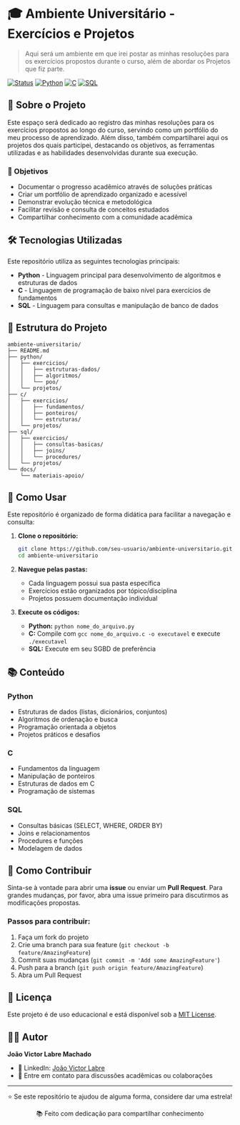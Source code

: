 # 🎓 Ambiente Universitário - Exercícios e Projetos

> Aqui será um ambiente em que irei postar as minhas resoluções para os exercícios propostos durante o curso, além de abordar os Projetos que fiz parte.

[![Status](https://img.shields.io/badge/Status-Em%20Andamento-yellow.svg)](https://github.com/seu-usuario/ambiente-universitario)
[![Python](https://img.shields.io/badge/Python-3776AB?style=flat&logo=python&logoColor=white)](https://python.org)
[![C](https://img.shields.io/badge/C-00599C?style=flat&logo=c&logoColor=white)](https://en.wikipedia.org/wiki/C_(programming_language))
[![SQL](https://img.shields.io/badge/SQL-336791?style=flat&logo=postgresql&logoColor=white)](https://www.postgresql.org)

## 📖 Sobre o Projeto

Este espaço será dedicado ao registro das minhas resoluções para os exercícios propostos ao longo do curso, servindo como um portfólio do meu processo de aprendizado. Além disso, também compartilharei aqui os projetos dos quais participei, destacando os objetivos, as ferramentas utilizadas e as habilidades desenvolvidas durante sua execução.

### 🎯 Objetivos

- Documentar o progresso acadêmico através de soluções práticas
- Criar um portfólio de aprendizado organizado e acessível
- Demonstrar evolução técnica e metodológica
- Facilitar revisão e consulta de conceitos estudados
- Compartilhar conhecimento com a comunidade acadêmica

## 🛠️ Tecnologias Utilizadas

Este repositório utiliza as seguintes tecnologias principais:

- **Python** - Linguagem principal para desenvolvimento de algoritmos e estruturas de dados
- **C** - Linguagem de programação de baixo nível para exercícios de fundamentos
- **SQL** - Linguagem para consultas e manipulação de banco de dados

## 📁 Estrutura do Projeto

```
ambiente-universitario/
├── README.md
├── python/
│   ├── exercicios/
│   │   ├── estruturas-dados/
│   │   ├── algoritmos/
│   │   └── poo/
│   └── projetos/
├── c/
│   ├── exercicios/
│   │   ├── fundamentos/
│   │   ├── ponteiros/
│   │   └── estruturas/
│   └── projetos/
├── sql/
│   ├── exercicios/
│   │   ├── consultas-basicas/
│   │   ├── joins/
│   │   └── procedures/
│   └── projetos/
└── docs/
    └── materiais-apoio/
```

## 🚀 Como Usar

Este repositório é organizado de forma didática para facilitar a navegação e consulta:

1. **Clone o repositório:**
   ```bash
   git clone https://github.com/seu-usuario/ambiente-universitario.git
   cd ambiente-universitario
   ```

2. **Navegue pelas pastas:**
   - Cada linguagem possui sua pasta específica
   - Exercícios estão organizados por tópico/disciplina
   - Projetos possuem documentação individual

3. **Execute os códigos:**
   - **Python:** `python nome_do_arquivo.py`
   - **C:** Compile com `gcc nome_do_arquivo.c -o executavel` e execute `./executavel`
   - **SQL:** Execute em seu SGBD de preferência

## 📚 Conteúdo

### Python
- Estruturas de dados (listas, dicionários, conjuntos)
- Algoritmos de ordenação e busca
- Programação orientada a objetos
- Projetos práticos e desafios

### C
- Fundamentos da linguagem
- Manipulação de ponteiros
- Estruturas de dados em C
- Programação de sistemas

### SQL
- Consultas básicas (SELECT, WHERE, ORDER BY)
- Joins e relacionamentos
- Procedures e funções
- Modelagem de dados

## 🤝 Como Contribuir

Sinta-se à vontade para abrir uma **issue** ou enviar um **Pull Request**. Para grandes mudanças, por favor, abra uma issue primeiro para discutirmos as modificações propostas.

### Passos para contribuir:

1. Faça um fork do projeto
2. Crie uma branch para sua feature (`git checkout -b feature/AmazingFeature`)
3. Commit suas mudanças (`git commit -m 'Add some AmazingFeature'`)
4. Push para a branch (`git push origin feature/AmazingFeature`)
5. Abra um Pull Request

## 📄 Licença

Este projeto é de uso educacional e está disponível sob a [MIT License](LICENSE).

## 👨‍💻 Autor

**João Victor Labre Machado**

- 💼 LinkedIn: [João Victor Labre](https://www.linkedin.com/in/jo%C3%A3o-victor-labre-16b35025a)
- 📧 Entre em contato para discussões acadêmicas ou colaborações

---

<div align="center">
  <p>⭐ Se este repositório te ajudou de alguma forma, considere dar uma estrela!</p>
  <p>📚 Feito com dedicação para compartilhar conhecimento</p>
</div>